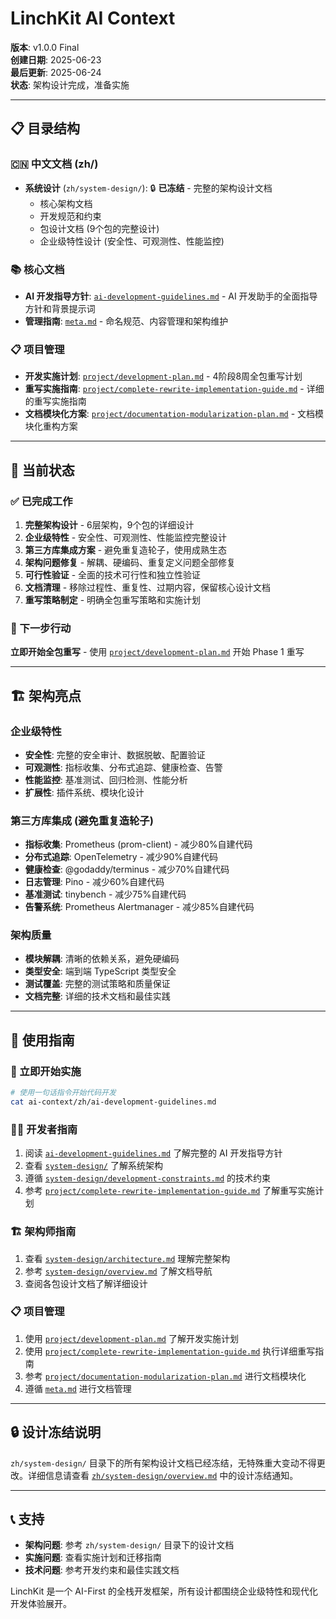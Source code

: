 # LinchKit AI Context

**版本**: v1.0.0 Final  
**创建日期**: 2025-06-23  
**最后更新**: 2025-06-24  
**状态**: 架构设计完成，准备实施

---

## 📋 目录结构

### 🇨🇳 中文文档 (zh/)
- **系统设计** (`zh/system-design/`): 🔒 **已冻结** - 完整的架构设计文档
  - 核心架构文档
  - 开发规范和约束
  - 包设计文档 (9个包的完整设计)
  - 企业级特性设计 (安全性、可观测性、性能监控)

### 📚 核心文档
- **AI 开发指导方针**: [`ai-development-guidelines.md`](ai-development-guidelines.md) - AI 开发助手的全面指导方针和背景提示词
- **管理指南**: [`meta.md`](meta.md) - 命名规范、内容管理和架构维护

### 📋 项目管理
- **开发实施计划**: [`project/development-plan.md`](project/development-plan.md) - 4阶段8周全包重写计划
- **重写实施指南**: [`project/complete-rewrite-implementation-guide.md`](project/complete-rewrite-implementation-guide.md) - 详细的重写实施指南
- **文档模块化方案**: [`project/documentation-modularization-plan.md`](project/documentation-modularization-plan.md) - 文档模块化重构方案

---

## 🎯 当前状态

### ✅ 已完成工作
1. **完整架构设计** - 6层架构，9个包的详细设计
2. **企业级特性** - 安全性、可观测性、性能监控完整设计
3. **第三方库集成方案** - 避免重复造轮子，使用成熟生态
4. **架构问题修复** - 解耦、硬编码、重复定义问题全部修复
5. **可行性验证** - 全面的技术可行性和独立性验证
6. **文档清理** - 移除过程性、重复性、过期内容，保留核心设计文档
7. **重写策略制定** - 明确全包重写策略和实施计划

### 🚀 下一步行动
**立即开始全包重写** - 使用 [`project/development-plan.md`](project/development-plan.md) 开始 Phase 1 重写

---

## 🏗️ 架构亮点

### 企业级特性
- **安全性**: 完整的安全审计、数据脱敏、配置验证
- **可观测性**: 指标收集、分布式追踪、健康检查、告警
- **性能监控**: 基准测试、回归检测、性能分析
- **扩展性**: 插件系统、模块化设计

### 第三方库集成 (避免重复造轮子)
- **指标收集**: Prometheus (prom-client) - 减少80%自建代码
- **分布式追踪**: OpenTelemetry - 减少90%自建代码
- **健康检查**: @godaddy/terminus - 减少70%自建代码
- **日志管理**: Pino - 减少60%自建代码
- **基准测试**: tinybench - 减少75%自建代码
- **告警系统**: Prometheus Alertmanager - 减少85%自建代码

### 架构质量
- **模块解耦**: 清晰的依赖关系，避免硬编码
- **类型安全**: 端到端 TypeScript 类型安全
- **测试覆盖**: 完整的测试策略和质量保证
- **文档完整**: 详细的技术文档和最佳实践

---

## 📖 使用指南

### 🚀 立即开始实施
```bash
# 使用一句话指令开始代码开发
cat ai-context/zh/ai-development-guidelines.md
```

### 👨‍💻 开发者指南
1. 阅读 [`ai-development-guidelines.md`](ai-development-guidelines.md) 了解完整的 AI 开发指导方针
2. 查看 [`system-design/`](system-design/) 了解系统架构
3. 遵循 [`system-design/development-constraints.md`](system-design/development-constraints.md) 的技术约束
4. 参考 [`project/complete-rewrite-implementation-guide.md`](project/complete-rewrite-implementation-guide.md) 了解重写实施计划

### 🏗️ 架构师指南
1. 查看 [`system-design/architecture.md`](system-design/architecture.md) 理解完整架构
2. 参考 [`system-design/overview.md`](system-design/overview.md) 了解文档导航
3. 查阅各包设计文档了解详细设计

### 📋 项目管理
1. 使用 [`project/development-plan.md`](project/development-plan.md) 了解开发实施计划
2. 使用 [`project/complete-rewrite-implementation-guide.md`](project/complete-rewrite-implementation-guide.md) 执行详细重写指南
3. 参考 [`project/documentation-modularization-plan.md`](project/documentation-modularization-plan.md) 进行文档模块化
4. 遵循 [`meta.md`](meta.md) 进行文档管理

---

## 🔒 设计冻结说明

`zh/system-design/` 目录下的所有架构设计文档已经冻结，无特殊重大变动不得更改。详细信息请查看 [`zh/system-design/overview.md`](system-design/overview.md) 中的设计冻结通知。

---

## 📞 支持

- **架构问题**: 参考 `zh/system-design/` 目录下的设计文档
- **实施问题**: 查看实施计划和迁移指南
- **技术问题**: 参考开发约束和最佳实践文档

LinchKit 是一个 AI-First 的全栈开发框架，所有设计都围绕企业级特性和现代化开发体验展开。
